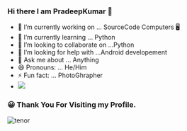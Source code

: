 ### Hi there I am PradeepKumar 👋

- 🔭 I’m currently working on ... SourceCode Computers :desktop_computer:
- 🌱 I’m currently learning ... Python
- 👯 I’m looking to collaborate on ...Python
- 🤔 I’m looking for help with ...Android developement 
- 💬 Ask me about ... Anything
- 😄 Pronouns: ... He/Him
- ⚡ Fun fact: ... PhotoGhrapher
-  <img src="https://github-readme-stats.vercel.app/api?username=PradeepPKR&&show_icons=true&title_color=ffffff&icon_color=bb2acf&text_color=daf7dc&bg_color=151515">

 ### :grinning: Thank You For Visiting my Profile.
 

![tenor](https://user-images.githubusercontent.com/73026586/116538681-7b177e80-a905-11eb-8730-340be2d589d0.gif)

